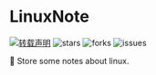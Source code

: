 # LinuxNote

[![转载声明](https://img.shields.io/badge/%E5%8D%8F%E8%AE%AE-%E8%BD%AC%E8%BD%BD%E5%A3%B0%E6%98%8E-red.svg?style=for-the-badge&logo=appveyor)](https://creativecommons.org/licenses/by-nc-sa/4.0/deed.zh)
![stars](https://img.shields.io/github/stars/lartpang/LinuxNote.svg?style=for-the-badge&logo=appveyor)
![forks](https://img.shields.io/github/forks/lartpang/LinuxNote.svg?style=for-the-badge&logo=appveyor)
![issues](https://img.shields.io/github/issues/lartpang/LinuxNote.svg?style=for-the-badge&logo=appveyor)

:penguin: Store some notes about linux.

